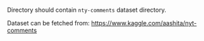 Directory should contain `nty-comments` dataset directory. 

Dataset can be fetched from: https://www.kaggle.com/aashita/nyt-comments